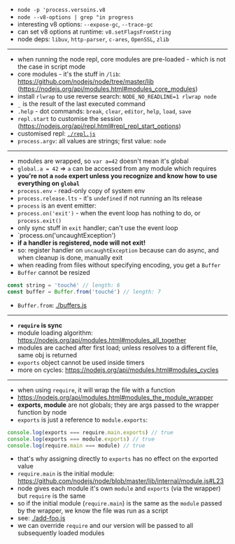 - `node -p 'process.versoins.v8`
- `node --v8-options | grep "in progress`
- interesting v8 options: `--expose-gc`, `--trace-gc`
- can set v8 options at runtime: `v8.setFlagsFromString`
- node deps: `libuv`, `http-parser`, `c-ares`, `OpenSSL`, `zlib`

---

- when running the node repl, core modules are pre-loaded - which is not the case in script mode
- core modules - it's the stuff in `/lib`: https://github.com/nodejs/node/tree/master/lib (https://nodejs.org/api/modules.html#modules_core_modules)
- install `rlwrap` to use reverse search: `NODE_NO_READLINE=1 rlwrap node`
- `_` is the result of the last executed command
- `.help` - dot commands: `break`, `clear`, `editor`, `help`, `load`, `save`
- `repl.start` to customise the session (https://nodejs.org/api/repl.html#repl_repl_start_options)
- customised repl: [`./repl.js`](./repl.js)
- `process.argv`: all values are strings; first value: `node`

---

- modules are wrapped, so `var a=42` doesn't mean it's global
- `global.a = 42` => `a` can be accessed from any module which requires
- **you're not a `node` expert unless you recognize and know how to use everything on `global`**
- `process.env` - read-only copy of system env
- `process.release.lts` - it's `undefined` if not running an lts release
- `process` is an event emitter:
- `process.on('exit')` - when the event loop has nothing to do, or `process.exit()`
- only sync stuff in `exit` handler; can't use the event loop
- `process.on('uncaughtException')
- **if a handler is registered, node will not exit!**
- so: register handler on `uncaughtException` because can do async, and when cleanup is done, manually exit
- when reading from files without specifying encoding, you get a `Buffer`
- `Buffer` cannot be resized
```js
const string = 'touché' // length: 6
const buffer = Buffer.from('touché') // length: 7
```
- `Buffer.from`: [./buffers.js](./buffers.js)

---

- **`require` is sync**
- module loading algorithm: https://nodejs.org/api/modules.html#modules_all_together
- modules are cached after first load; unless resolves to a different file, same obj is returned
- `exports` object cannot be used inside timers
- more on cycles: https://nodejs.org/api/modules.html#modules_cycles

---

- when using `require`, it will wrap the file with a function
- https://nodejs.org/api/modules.html#modules_the_module_wrapper
- **exports, module** are not globals; they are args passed to the wrapper function by node
- `exports` is just a reference to `module.exports`:
```js
console.log(exports === require.main.exports) // true
console.log(exports === module.exports) // true
console.log(require.main === module) // true
```
- that's why assigning directly to `exports` has no effect on the exported value
- `require.main` is the initial module: https://github.com/nodejs/node/blob/master/lib/internal/module.js#L23
- node gives each module it's own `module` and `exports` (via the wrapper) but `require` is the same
- so if the initial module (`require.main`) is the same as the `module` passed by the wrapper, we know the file was run as a script
- see: [./add-foo.js](./add-foo.js)
- we can override `require` and our version will be passed to all subsequently loaded modules
